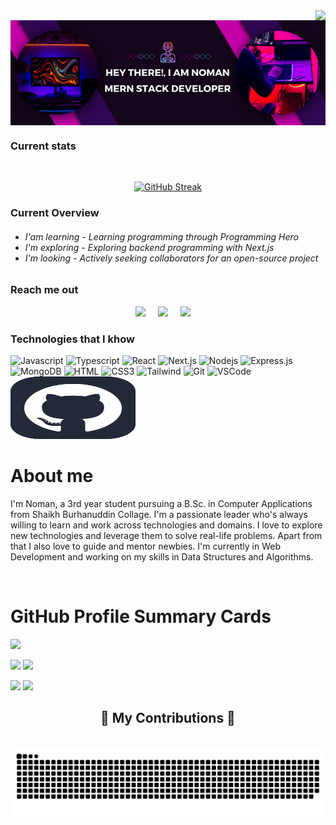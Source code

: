 <img align="right"  src="https://visitor-badge.laobi.icu/badge?page_id=MIRNOMAN.MIRNOMAN"/>

<div width="1000px" align='center'>
 <img width="1000px" align='center' src="/Hey There!, I am Noman.png" alt="" />
</div>

 <h3>Current stats</h3>
<br>
<div align="center" >



[![GitHub Streak](https://streak-stats.demolab.com/?user=MIRNOMAN&theme=dark&card_width=1000)](https://git.io/streak-stats)

</div>

<h3>Current Overview</h3>
 
 <h6>
 
 - I'am learning - Learning programming through Programming Hero
 - I'm exploring - Exploring backend programming with Next.js
- I'm looking - Actively seeking collaborators for an open-source project
 
 
 </h6>



<h3>Reach me out</h3>

<p align='center'>
  <a href="https://twitter.com/mirnoman27139"><img src="https://img.shields.io/badge/twitter-%231DA1F2.svg?&style=for-the-badge&logo=twitter&logoColor=white" /></a>&nbsp;&nbsp;&nbsp;&nbsp;
  <a href="https://www.linkedin.com/public-profile/settings?trk=d_flagship3_profile_self_view_public_profile"><img src="https://img.shields.io/badge/linkedin-%230077B5.svg?&style=for-the-badge&logo=linkedin&logoColor=white" /></a>&nbsp;&nbsp;&nbsp;&nbsp;
  <a href="mailto:stefany.vasc.sa@gmail.com?subject=Olá%20Stefany"><img src="https://img.shields.io/badge/gmail-%23D14836.svg?&style=for-the-badge&logo=gmail&logoColor=white" /></a>&nbsp;&nbsp;&nbsp;&nbsp;

</p>



<h3>Technologies that I khow</h3>

![Javascript](https://img.shields.io/badge/Javascript-F0DB4F?style=for-the-badge&labelColor=black&logo=javascript&logoColor=F0DB4F)
![Typescript](https://img.shields.io/badge/Typescript-007acc?style=for-the-badge&labelColor=black&logo=typescript&logoColor=007acc)
![React](https://img.shields.io/badge/-React-61DBFB?style=for-the-badge&labelColor=black&logo=react&logoColor=61DBFB)
![Next.js](https://img.shields.io/badge/next.js-000000?style=for-the-badge&logo=nextdotjs&logoColor=white)
![Nodejs](https://img.shields.io/badge/Nodejs-3C873A?style=for-the-badge&labelColor=black&logo=node.js&logoColor=3C873A)
![Express.js](https://img.shields.io/badge/Express.js-000000?style=for-the-badge&logo=express&logoColor=white)
![MongoDB](https://img.shields.io/badge/MongoDB-4EA94B?style=for-the-badge&logo=mongodb&logoColor=white)
![HTML](https://img.shields.io/badge/HTML5-E34F26?style=for-the-badge&logo=html5&logoColor=white)
![CSS3](https://img.shields.io/badge/CSS3-1572B6?style=for-the-badge&logo=css3&logoColor=white)
![Tailwind](https://img.shields.io/badge/Tailwind_CSS-092749?style=for-the-badge&logo=tailwindcss&logoColor=06B6D4&labelColor=000000)
![Git](https://img.shields.io/badge/Git-F05032?style=for-the-badge&logo=git&logoColor=white)
![VSCode](https://img.shields.io/badge/Visual_Studio-0078d7?style=for-the-badge&logo=visual%20studio&logoColor=white)
<img src="Github-Dark.svg" alt="Github-Dark" width="200" height="100"/>



 # About me
 
<p>
 <img align="right" width="150" src="./picture/programmer.gif" alt="" />
  
 <p>I'm Noman, a 3rd year student pursuing a B.Sc. in Computer Applications from Shaikh Burhanuddin Collage. I'm a passionate leader who's always willing to learn and work across technologies and domains. I love to explore new technologies and leverage them to solve real-life problems. Apart from that I also love to guide and mentor newbies. I'm currently in Web Development and working on my skills in Data Structures and Algorithms.</p>

</p>

<br/>

# GitHub Profile Summary Cards
<div width="1000px">

![](http://github-profile-summary-cards.vercel.app/api/cards/profile-details?username=MIRNOMAN&theme=vue&card_width=1000)

![](http://github-profile-summary-cards.vercel.app/api/cards/repos-per-language?username=MIRNOMAN&theme=vue)    ![](http://github-profile-summary-cards.vercel.app/api/cards/most-commit-language?username=MIRNOMAN&theme=vue)

![](http://github-profile-summary-cards.vercel.app/api/cards/stats?username=MIRNOMAN&theme=vue)    ![](http://github-profile-summary-cards.vercel.app/api/cards/productive-time?username=MIRNOMAN&theme=vue&utcOffset=8)

</div>

<div align="center">
  <h2>🐍 My Contributions 🐍</h2>
  <br>
   <img alt="github contribution grid snake animation" src="https://raw.githubusercontent.com/MIRNOMAN/MIRNOMAN/output/github-contribution-grid-snake.svg">
  
  <br/><br/><br/>
</div>

